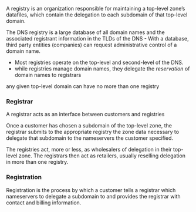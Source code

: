 
A registry is an organization responsible for maintaining a top-level zone’s datafiles, which contain the delegation to each subdomain of that top-level domain.

The DNS registry is a large database of all domain names and the associated registrant information in the TLDs of the DNS
	- With a database, third party entities (companies) can request administrative control of a domain name.
- Most registries operate on the top-level and second-level of the DNS.
- while registries manage domain names, they delegate the *reservation* of domain names to registrars

any given top-level domain can have no more than one registry

### Registrar
A registrar acts as an interface between customers and registries

Once a customer has chosen a subdomain of the top-level zone, the registrar submits to the appropriate registry the zone data necessary to delegate that subdomain to the nameservers the customer specified.

The registries act, more or less, as wholesalers of delegation in their top-level zone. The registrars then act as retailers, usually reselling delegation in more than one registry.

### Registration
Registration is the process by which a customer tells a registrar which nameservers to delegate a subdomain to and provides the registrar with contact and billing information.